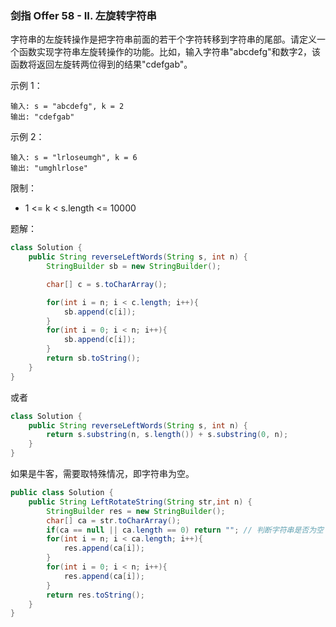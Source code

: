 ### 剑指 Offer 58 - II. 左旋转字符串

字符串的左旋转操作是把字符串前面的若干个字符转移到字符串的尾部。请定义一个函数实现字符串左旋转操作的功能。比如，输入字符串"abcdefg"和数字2，该函数将返回左旋转两位得到的结果"cdefgab"。

 

示例 1：

```
输入: s = "abcdefg", k = 2
输出: "cdefgab"
```

示例 2：

```
输入: s = "lrloseumgh", k = 6
输出: "umghlrlose"
```


限制：

- 1 <= k < s.length <= 10000

题解：

```java
class Solution {
    public String reverseLeftWords(String s, int n) {
        StringBuilder sb = new StringBuilder();

        char[] c = s.toCharArray();

        for(int i = n; i < c.length; i++){
            sb.append(c[i]);
        }
        for(int i = 0; i < n; i++){
            sb.append(c[i]);
        }
        return sb.toString();
    }
}
```

或者

```java
class Solution {
    public String reverseLeftWords(String s, int n) {
        return s.substring(n, s.length()) + s.substring(0, n);
    }
}
```

如果是牛客，需要取特殊情况，即字符串为空。

```java
public class Solution {
    public String LeftRotateString(String str,int n) {
        StringBuilder res = new StringBuilder();
        char[] ca = str.toCharArray();
        if(ca == null || ca.length == 0) return "";	// 判断字符串是否为空
        for(int i = n; i < ca.length; i++){
            res.append(ca[i]);
        }
        for(int i = 0; i < n; i++){
            res.append(ca[i]);
        }
        return res.toString();
    }
}
```

